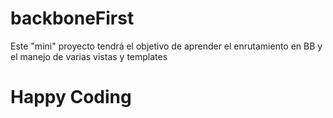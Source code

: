 # backboneFirst
Este "mini" proyecto tendrá el objetivo de aprender el enrutamiento en BB y el manejo de varias vistas y templates
<h1> Happy Coding </h1>
